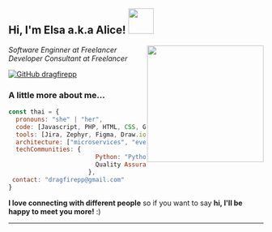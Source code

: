 <h2> Hi, I'm Elsa a.k.a Alice! <img src="" width="50"></h2>
<img align='right' src="https://cdn-icons-png.flaticon.com/512/4557/4557869.png" width="230">
<p><em>Software Enginner at Freelancer</a>
</br>Developer Consultant at Freelancer</a>
</em></p>

[![GitHub dragfirepp](https://img.shields.io/github/followers/thaiane?label=follow&style=social)](https://github.com/dragfirepp)


### A little more about me...  

```javascript
const thai = {
  pronouns: "she" | "her",
  code: [Javascript, PHP, HTML, CSS, Golang, Python, Java, Springboot, MySQL, Oracle, PostgreeSQL],
  tools: [Jira, Zephyr, Figma, Draw.io, Visio, Jest, Docker, Postman, Selenium, Katalon],
  architecture: ["microservices", "event-driven", "design system pattern"],
  techCommunities: {
                        Python: "PythonID",
                        Quality Assurance: "ISQA"
                      },
 contact: "dragfirepp@gmail.com"
}
```

<b>I love connecting with different people</b> so if you want to say <b>hi, I'll be happy to meet you more!</b> :)</em>

---
